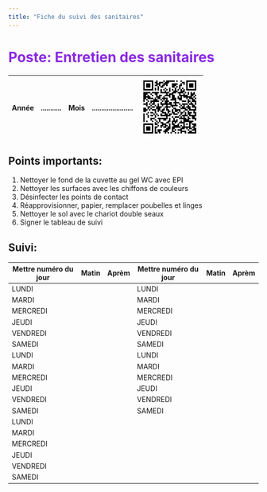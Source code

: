 ```yaml
---
title: "Fiche du suivi des sanitaires"
---
```


<span style="color:BlueViolet">

# Poste: Entretien des sanitaires

</span>

<div align="right">

| Année |...........|Mois|......................|![qr_Sanitaires](/notes/pieces_jointes/images/i_codeBarres/i_codeQR/qr_Sanitaires.jpg)|
|---|---|---|---|---|

</div>

## Points importants:
1. Nettoyer le fond de la cuvette au gel WC avec EPI
2. Nettoyer les surfaces avec les chiffons de couleurs
3. Désinfecter les points de contact
4. Réapprovisionner, papier, remplacer poubelles et linges
5. Nettoyer le sol avec le chariot double seaux
6. Signer le tableau de suivi
## Suivi:

<div align="center">

|Mettre numéro du jour|Matin|Aprèm|Mettre numéro du jour|Matin|Aprèm|
|---|---|---|---|---|---|
|LUNDI|||LUNDI|||
|MARDI|||MARDI|||
|MERCREDI|||MERCREDI|||
|JEUDI|||JEUDI|||
|VENDREDI|||VENDREDI|||
|SAMEDI|||SAMEDI|||
|LUNDI|||LUNDI|||
|MARDI|||MARDI|||
|MERCREDI|||MERCREDI|||
|JEUDI|||JEUDI|||
|VENDREDI|||VENDREDI|||
|SAMEDI|||SAMEDI|||
|LUNDI||||||
|MARDI||||||
|MERCREDI||||||
|JEUDI||||||
|VENDREDI||||||
|SAMEDI||||||

</div>








